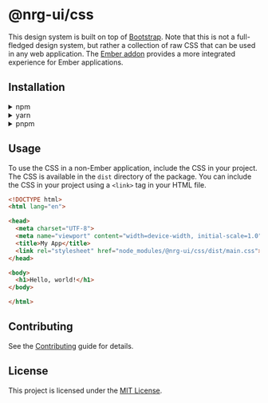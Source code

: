 <!-- markdownlint-disable-file MD033 -->

# @nrg-ui/css

This design system is built on top of [Bootstrap](https://getbootstrap.com/). Note that this is not a full-fledged design system, but rather a collection of raw CSS that can be used in any web application. The [Ember addon](../ember-core/) provides a more integrated experience for Ember applications.

## Installation

<details>
  <summary>npm</summary>
  
```sh
npm install @nrg-ui/css
```

</details>

<details>
  <summary>yarn</summary>
  
```sh
yarn add @nrg-ui/css
```

</details>

<details>
  <summary>pnpm</summary>
  
```sh
pnpm add @nrg-ui/css
```

</details>

## Usage

To use the CSS in a non-Ember application, include the CSS in your project. The CSS is available in the `dist` directory of the package. You can include the CSS in your project using a `<link>` tag in your HTML file.

```html
<!DOCTYPE html>
<html lang="en">

<head>
  <meta charset="UTF-8">
  <meta name="viewport" content="width=device-width, initial-scale=1.0">
  <title>My App</title>
  <link rel="stylesheet" href="node_modules/@nrg-ui/css/dist/main.css">
</head>

<body>
  <h1>Hello, world!</h1>
</body>

</html>
```

## Contributing

See the [Contributing](../../CONTRIBUTING.md) guide for details.

## License

This project is licensed under the [MIT License](../../LICENSE).
